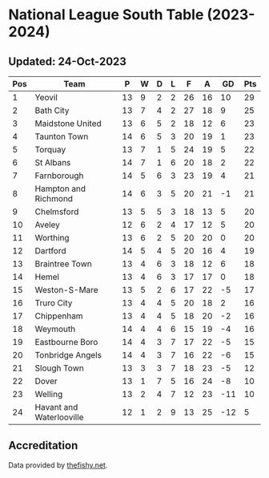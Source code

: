 # National League South Table (2023-2024)
## Updated: 24-Oct-2023

| Pos | Team | P | W | D | L | F | A | GD | Pts |
| --- | --- | --- | --- | --- | --- | --- | --- | --- | --- |
| 1 | Yeovil | 13 | 9 | 2 | 2 | 26 | 16 | 10 | 29 |
| 2 | Bath City | 13 | 7 | 4 | 2 | 27 | 18 | 9 | 25 |
| 3 | Maidstone United | 13 | 6 | 5 | 2 | 18 | 12 | 6 | 23 |
| 4 | Taunton Town | 14 | 6 | 5 | 3 | 20 | 19 | 1 | 23 |
| 5 | Torquay | 13 | 7 | 1 | 5 | 24 | 19 | 5 | 22 |
| 6 | St Albans | 14 | 7 | 1 | 6 | 20 | 18 | 2 | 22 |
| 7 | Farnborough | 14 | 5 | 6 | 3 | 23 | 19 | 4 | 21 |
| 8 | Hampton and Richmond | 14 | 6 | 3 | 5 | 20 | 21 | -1 | 21 |
| 9 | Chelmsford | 13 | 5 | 5 | 3 | 18 | 13 | 5 | 20 |
| 10 | Aveley | 12 | 6 | 2 | 4 | 17 | 12 | 5 | 20 |
| 11 | Worthing | 13 | 6 | 2 | 5 | 20 | 20 | 0 | 20 |
| 12 | Dartford | 14 | 5 | 4 | 5 | 20 | 16 | 4 | 19 |
| 13 | Braintree Town | 13 | 4 | 6 | 3 | 18 | 12 | 6 | 18 |
| 14 | Hemel | 13 | 4 | 6 | 3 | 17 | 17 | 0 | 18 |
| 15 | Weston-S-Mare | 13 | 5 | 2 | 6 | 17 | 22 | -5 | 17 |
| 16 | Truro City | 13 | 4 | 4 | 5 | 20 | 18 | 2 | 16 |
| 17 | Chippenham | 13 | 4 | 4 | 5 | 18 | 20 | -2 | 16 |
| 18 | Weymouth | 14 | 4 | 4 | 6 | 15 | 19 | -4 | 16 |
| 19 | Eastbourne Boro | 14 | 4 | 3 | 7 | 17 | 22 | -5 | 15 |
| 20 | Tonbridge Angels | 14 | 4 | 3 | 7 | 16 | 22 | -6 | 15 |
| 21 | Slough Town | 13 | 3 | 3 | 7 | 18 | 23 | -5 | 12 |
| 22 | Dover | 13 | 1 | 7 | 5 | 16 | 24 | -8 | 10 |
| 23 | Welling | 13 | 2 | 4 | 7 | 12 | 23 | -11 | 10 |
| 24 | Havant and Waterlooville | 12 | 1 | 2 | 9 | 13 | 25 | -12 | 5 |

## Accreditation 

Data provided by [thefishy.net](https://www.thefishy.net/).